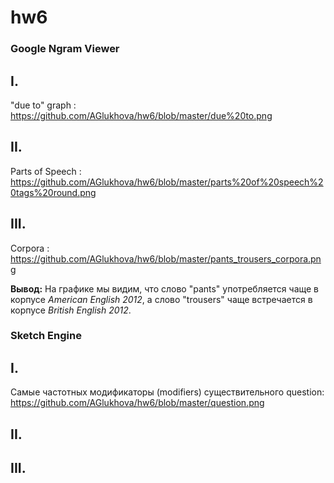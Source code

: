 # hw6
### Google Ngram Viewer ###


## I.

"due to" graph : https://github.com/AGlukhova/hw6/blob/master/due%20to.png

## II.

Parts of Speech : https://github.com/AGlukhova/hw6/blob/master/parts%20of%20speech%20tags%20round.png

## III.

Corpora : https://github.com/AGlukhova/hw6/blob/master/pants_trousers_corpora.png

**Вывод:** На графике мы видим, что слово "pants" употребляется чаще в корпусе *American English 2012*, а слово "trousers" чаще встречается в корпусе *British English 2012*. 

### Sketch Engine ###

## I.

Самые частотных модификаторы (modifiers) существительного question: https://github.com/AGlukhova/hw6/blob/master/question.png

## II.

## III.
